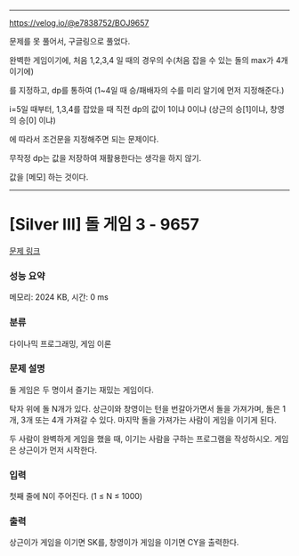 ------------------------------

https://velog.io/@e7838752/BOJ9657

문제를 못 풀어서, 구글링으로 풀었다.

완벽한 게임이기에, 처음 1,2,3,4 일 때의 경우의 수(처음 잡을 수 있는 돌의 max가 4개이기에)

를 지정하고, dp를 통하여 (1~4일 때 승/패배자의 수를 미리 알기에 먼저 지정해준다.)

i=5일 때부터, 1,3,4를 잡았을 때 직전 dp의 값이 1이냐 0이냐 (상근의 승[1]이냐, 창영의 승[0] 이냐)

에 따라서 조건문을 지정해주면 되는 문제이다.

무작정 dp는 값을 저장하여 재활용한다는 생각을 하지 않기.

값을 [메모] 하는 것이다. 




-------------------------------

# [Silver III] 돌 게임 3 - 9657 

[문제 링크](https://www.acmicpc.net/problem/9657) 

### 성능 요약

메모리: 2024 KB, 시간: 0 ms

### 분류

다이나믹 프로그래밍, 게임 이론

### 문제 설명

<p>돌 게임은 두 명이서 즐기는 재밌는 게임이다.</p>

<p>탁자 위에 돌 N개가 있다. 상근이와 창영이는 턴을 번갈아가면서 돌을 가져가며, 돌은 1개, 3개 또는 4개 가져갈 수 있다. 마지막 돌을 가져가는 사람이 게임을 이기게 된다.</p>

<p>두 사람이 완벽하게 게임을 했을 때, 이기는 사람을 구하는 프로그램을 작성하시오. 게임은 상근이가 먼저 시작한다.</p>

### 입력 

 <p>첫째 줄에 N이 주어진다. (1 ≤ N ≤ 1000)</p>

### 출력 

 <p>상근이가 게임을 이기면 SK를, 창영이가 게임을 이기면 CY을 출력한다.</p>

